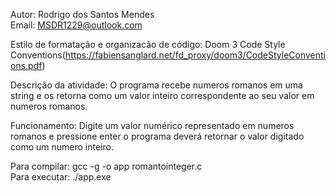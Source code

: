 Autor: Rodrigo dos Santos Mendes <br />
Email: MSDR1229@outlook.com 

Estilo de formatação e organizacão de código: Doom 3 Code Style Conventions(https://fabiensanglard.net/fd_proxy/doom3/CodeStyleConventions.pdf)

Descrição da atividade: O programa recebe numeros romanos em uma string e os retorna como um valor inteiro correspondente ao seu valor em numeros romanos.

Funcionamento: Digite um valor numérico representado em numeros romanos e pressione enter o programa deverá retornar o valor digitado como um numero inteiro.

Para compilar: gcc -g -o app romantointeger.c <br />
Para executar: ./app.exe

